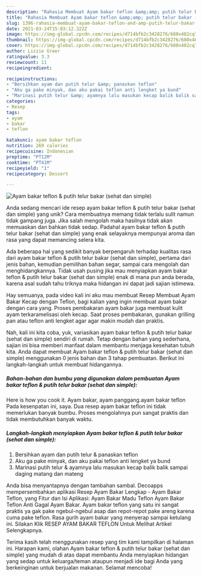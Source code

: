 ```yaml
---
description: "Rahasia Membuat Ayam bakar teflon &amp;amp; putih telur bakar (sehat dan simple), Lezat"
title: "Rahasia Membuat Ayam bakar teflon &amp;amp; putih telur bakar (sehat dan simple), Lezat"
slug: 1396-rahasia-membuat-ayam-bakar-teflon-and-amp-putih-telur-bakar-sehat-dan-simple-lezat
date: 2021-03-24T15:03:12.322Z
image: https://img-global.cpcdn.com/recipes/d714bfb2c3428276/680x482cq70/ayam-bakar-teflon-putih-telur-bakar-sehat-dan-simple-foto-resep-utama.jpg
thumbnail: https://img-global.cpcdn.com/recipes/d714bfb2c3428276/680x482cq70/ayam-bakar-teflon-putih-telur-bakar-sehat-dan-simple-foto-resep-utama.jpg
cover: https://img-global.cpcdn.com/recipes/d714bfb2c3428276/680x482cq70/ayam-bakar-teflon-putih-telur-bakar-sehat-dan-simple-foto-resep-utama.jpg
author: Lizzie Greer
ratingvalue: 3.3
reviewcount: 11
recipeingredient:

recipeinstructions:
- "Bersihkan ayam dan putih telur &amp; panaskan teflon"
- "Aku ga pake minyak, dan aku pakai teflon anti lengket ya bund"
- "Marinasi putih telur &amp; ayamnya lalu masukan kecap balik balik sampai daging matang dan mateng"
categories:
- Resep
tags:
- ayam
- bakar
- teflon

katakunci: ayam bakar teflon 
nutrition: 269 calories
recipecuisine: Indonesian
preptime: "PT12M"
cooktime: "PT41M"
recipeyield: "1"
recipecategory: Dessert

---
```



![Ayam bakar teflon &amp; putih telur bakar (sehat dan simple)](https://img-global.cpcdn.com/recipes/d714bfb2c3428276/680x482cq70/ayam-bakar-teflon-putih-telur-bakar-sehat-dan-simple-foto-resep-utama.jpg)

Anda sedang mencari ide resep ayam bakar teflon &amp; putih telur bakar (sehat dan simple) yang unik? Cara membuatnya memang tidak terlalu sulit namun tidak gampang juga. Jika salah mengolah maka hasilnya tidak akan memuaskan dan bahkan tidak sedap. Padahal ayam bakar teflon &amp; putih telur bakar (sehat dan simple) yang enak selayaknya mempunyai aroma dan rasa yang dapat memancing selera kita.

Ada beberapa hal yang sedikit banyak berpengaruh terhadap kualitas rasa dari ayam bakar teflon &amp; putih telur bakar (sehat dan simple), pertama dari jenis bahan, kemudian pemilihan bahan segar, sampai cara mengolah dan menghidangkannya. Tidak usah pusing jika mau menyiapkan ayam bakar teflon &amp; putih telur bakar (sehat dan simple) enak di mana pun anda berada, karena asal sudah tahu triknya maka hidangan ini dapat jadi sajian istimewa.

Hay semuanya, pada video kali ini aku mau membuat Resep Membuat Ayam Bakar Kecap dengan Teflon, bagi kalian yang ingin membuat ayam bakar dengan cara yang. Proses pembakaran ayam bakar juga membuat kulit ayam terkaramelisasi oleh kecap. Saat proses pembakaran, gunakan grilling pan atau teflon anti lengket agar agar makin mudah dan praktis.


Nah, kali ini kita coba, yuk, variasikan ayam bakar teflon &amp; putih telur bakar (sehat dan simple) sendiri di rumah. Tetap dengan bahan yang sederhana, sajian ini bisa memberi manfaat dalam membantu menjaga kesehatan tubuh kita. Anda dapat membuat Ayam bakar teflon &amp; putih telur bakar (sehat dan simple) menggunakan 0 jenis bahan dan 3 tahap pembuatan. Berikut ini langkah-langkah untuk membuat hidangannya.

<!--inarticleads1-->

##### Bahan-bahan dan bumbu yang digunakan dalam pembuatan Ayam bakar teflon &amp; putih telur bakar (sehat dan simple):



Here is how you cook it. Ayam bakar, ayam panggang.ayam bakar teflon Pada kesenpatan ini, saya. Dua resep ayam bakar teflon ini tidak memerlukan banyak bumbu. Proses mengolahnya pun sangat praktis dan tidak membutuhkan banyak waktu. 

<!--inarticleads2-->

##### Langkah-langkah menyiapkan Ayam bakar teflon &amp; putih telur bakar (sehat dan simple):

1. Bersihkan ayam dan putih telur &amp; panaskan teflon
1. Aku ga pake minyak, dan aku pakai teflon anti lengket ya bund
1. Marinasi putih telur &amp; ayamnya lalu masukan kecap balik balik sampai daging matang dan mateng


Anda bisa menyantapnya dengan tambahan sambal. Decoapps mempersembahkan aplikasi Resep Ayam Bakar Lengkap - Ayam Bakar Teflon, yang Fitur dan Isi Aplikasi: Ayam Bakar Madu Teflon Ayam Bakar Teflon Anti Gagal Ayam Bakar. Ayam bakar teflon yang satu ini sangat praktis ya gak pake ngebul-ngebul asap dan repot-repot pake areng karena cuma pake teflon. Rasa gurih ayam bakar yang menyerap sampai ketulang ini. Silakan Klik RESEP AYAM BAKAR TEFLON Untuk Melihat Artikel Selengkapnya. 

Terima kasih telah menggunakan resep yang tim kami tampilkan di halaman ini. Harapan kami, olahan Ayam bakar teflon &amp; putih telur bakar (sehat dan simple) yang mudah di atas dapat membantu Anda menyiapkan hidangan yang sedap untuk keluarga/teman ataupun menjadi ide bagi Anda yang berkeinginan untuk berjualan makanan. Selamat mencoba!
